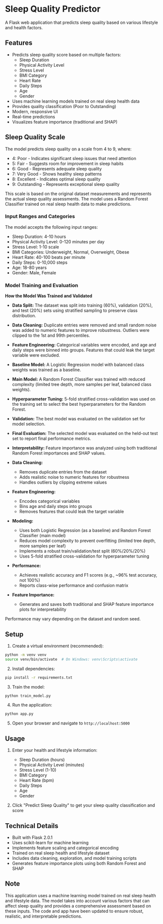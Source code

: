 # Sleep Quality Predictor

A Flask web application that predicts sleep quality based on various lifestyle and health factors.

## Features

- Predicts sleep quality score based on multiple factors:
  - Sleep Duration
  - Physical Activity Level
  - Stress Level
  - BMI Category
  - Heart Rate
  - Daily Steps
  - Age
  - Gender
- Uses machine learning models trained on real sleep health data
- Provides quality classification (Poor to Outstanding)
- Modern, responsive UI
- Real-time predictions
- Visualizes feature importance (traditional and SHAP)

## Sleep Quality Scale

The model predicts sleep quality on a scale from 4 to 9, where:
- 4: Poor - Indicates significant sleep issues that need attention
- 5: Fair - Suggests room for improvement in sleep habits
- 6: Good - Represents adequate sleep quality
- 7: Very Good - Shows healthy sleep patterns
- 8: Excellent - Indicates optimal sleep quality
- 9: Outstanding - Represents exceptional sleep quality

This scale is based on the original dataset measurements and represents the actual sleep quality assessments. The model uses a Random Forest Classifier trained on real sleep health data to make predictions.

### Input Ranges and Categories

The model accepts the following input ranges:
- Sleep Duration: 4-10 hours
- Physical Activity Level: 0-120 minutes per day
- Stress Level: 1-10 scale
- BMI Categories: Underweight, Normal, Overweight, Obese
- Heart Rate: 40-100 beats per minute
- Daily Steps: 0-10,000 steps
- Age: 18-80 years
- Gender: Male, Female

### Model Training and Evaluation

**How the Model Was Trained and Validated**

- **Data Split:** The dataset was split into training (60%), validation (20%), and test (20%) sets using stratified sampling to preserve class distribution.
- **Data Cleaning:** Duplicate entries were removed and small random noise was added to numeric features to improve robustness. Outliers were clipped to the 1st and 99th percentiles.
- **Feature Engineering:** Categorical variables were encoded, and age and daily steps were binned into groups. Features that could leak the target variable were excluded.
- **Baseline Model:** A Logistic Regression model with balanced class weights was trained as a baseline.
- **Main Model:** A Random Forest Classifier was trained with reduced complexity (limited tree depth, more samples per leaf, balanced class weights).
- **Hyperparameter Tuning:** 5-fold stratified cross-validation was used on the training set to select the best hyperparameters for the Random Forest.
- **Validation:** The best model was evaluated on the validation set for model selection.
- **Final Evaluation:** The selected model was evaluated on the held-out test set to report final performance metrics.
- **Interpretability:** Feature importance was analyzed using both traditional Random Forest importances and SHAP values.

- **Data Cleaning:**
  - Removes duplicate entries from the dataset
  - Adds realistic noise to numeric features for robustness
  - Handles outliers by clipping extreme values
- **Feature Engineering:**
  - Encodes categorical variables
  - Bins age and daily steps into groups
  - Removes features that could leak the target variable
- **Modeling:**
  - Uses both Logistic Regression (as a baseline) and Random Forest Classifier (main model)
  - Reduces model complexity to prevent overfitting (limited tree depth, more samples per leaf)
  - Implements a robust train/validation/test split (60%/20%/20%)
  - Uses 5-fold stratified cross-validation for hyperparameter tuning
- **Performance:**
  - Achieves realistic accuracy and F1 scores (e.g., ~96% test accuracy, not 100%)
  - Reports class-wise performance and confusion matrix
- **Feature Importance:**
  - Generates and saves both traditional and SHAP feature importance plots for interpretability

Performance may vary depending on the dataset and random seed.

## Setup

1. Create a virtual environment (recommended):
```bash
python -m venv venv
source venv/bin/activate  # On Windows: venv\Scripts\activate
```

2. Install dependencies:
```bash
pip install -r requirements.txt
```

3. Train the model:
```bash
python train_model.py
```

4. Run the application:
```bash
python app.py
```

5. Open your browser and navigate to `http://localhost:5000`

## Usage

1. Enter your health and lifestyle information:
   - Sleep Duration (hours)
   - Physical Activity Level (minutes)
   - Stress Level (1-10)
   - BMI Category
   - Heart Rate (bpm)
   - Daily Steps
   - Age
   - Gender

2. Click "Predict Sleep Quality" to get your sleep quality classification and score

## Technical Details

- Built with Flask 2.0.1
- Uses scikit-learn for machine learning
- Implements feature scaling and categorical encoding
- Trained on real sleep health and lifestyle dataset
- Includes data cleaning, exploration, and model training scripts
- Generates feature importance plots using both Random Forest and SHAP

## Note

This application uses a machine learning model trained on real sleep health and lifestyle data. The model takes into account various factors that can affect sleep quality and provides a comprehensive assessment based on these inputs. The code and app have been updated to ensure robust, realistic, and interpretable predictions. 